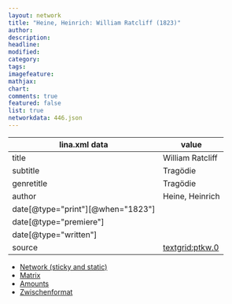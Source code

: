 ```yaml
---
layout: network
title: "Heine, Heinrich: William Ratcliff (1823)"
author:
description:
headline:
modified:
category:
tags:
imagefeature: 
mathjax: 
chart: 
comments: true
featured: false
list: true
networkdata: 446.json
---
```

lina.xml data  | value
------------- | -------------
title|William Ratcliff
subtitle|Tragödie
genretitle|Tragödie
author|Heine, Heinrich
date[@type="print"][@when="1823"]|
date[@type="premiere"]|
date[@type="written"]|
source|[textgrid:ptkw.0](https://textgridlab.org/1.0/tgcrud-public/rest/textgrid:ptkw.0/data)



* [Network (sticky and static)](/network446)
* [Matrix](/matrix446)
* [Amounts](/amounts446)
* [Zwischenformat](/lina446 )
